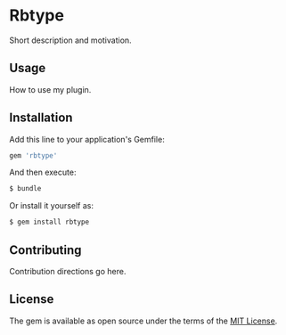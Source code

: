 # Rbtype
Short description and motivation.

## Usage
How to use my plugin.

## Installation
Add this line to your application's Gemfile:

```ruby
gem 'rbtype'
```

And then execute:
```bash
$ bundle
```

Or install it yourself as:
```bash
$ gem install rbtype
```

## Contributing
Contribution directions go here.

## License
The gem is available as open source under the terms of the [MIT License](http://opensource.org/licenses/MIT).
